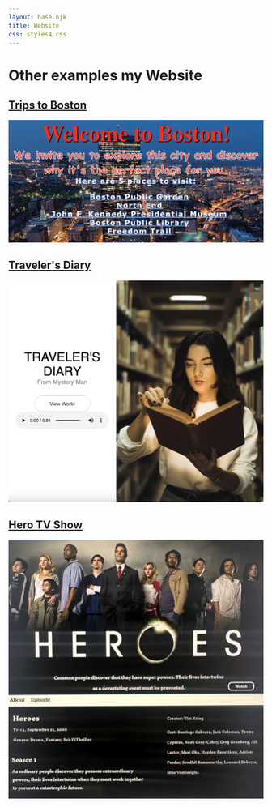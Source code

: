 ```yaml
---
layout: base.njk
title: Website
css: styles4.css
---
```

<h1>Other examples my Website</h1>
	<div class="grid">
		
  <a href="https://dimdark23.github.io/Boston99/Boston.html">
	  <h2> Trips to Boston</h2>
    <img src="/image/boston.jpg" alt="Image 1">
  </a>
  <a href="https://dimdark23.github.io/FWorld/index.html ">
	  <h2> Traveler's Diary</h2>
    <img src="/image/fanworld.jpg" alt="Image 2">
  </a>
  <a href="
https://dimdark23.github.io/mmp240/mid/about.html
">
	  <h2> Hero TV Show</h2>
    <img src="/image/hero.jpg" alt="Image 3">
  </a>
</div>